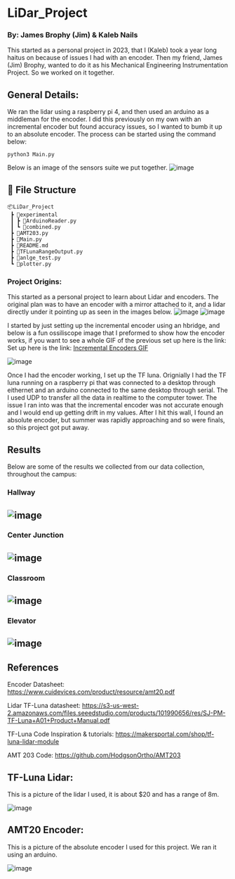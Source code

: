 # LiDar_Project
### By: James Brophy (Jim) & Kaleb Nails
This started as a personal project in 2023, that I (Kaleb) took a year long haitus on because of issues I had with an encoder. Then my friend, James (Jim) Brophy, wanted to do it as his Mechanical Engineering Instrumentation Project. So we worked on it together.

## General Details:
We ran the lidar using a raspberry pi 4, and then used an arduino as a middleman for the encoder. I did this previously on my own with an incremental encoder but found accuracy issues, so I wanted to bumb it up to an absolute encoder. The process can be started using the command below:

```python3 Main.py```

Below is an image of the sensors suite we put together. 
![image](https://github.com/KalebNails/LiDar_Project/assets/102830532/2632550e-1d67-49bb-8fd0-541499f696dc)

## 📝 File Structure 
```text
📦LiDar_Project
 ┣ 📂experimental
 ┃ ┣ 📄ArduinoReader.py
 ┃ ┗ 📄combined.py
 ┣ 📄AMT203.py
 ┣ 📄Main.py
 ┣ 📄README.md
 ┣ 📄TFLunaRangeOutput.py
 ┣ 📄anlge_test.py
 ┗ 📄plotter.py
```

### Project Origins:
This started as a personal project to learn about Lidar and encoders. The original plan was to have an encoder with a mirror attached to it, and a lidar directly under it pointing up as seen in the images below. 
![image](https://github.com/KalebNails/LiDar_Project/assets/102830532/2aba7f3b-47d7-47e6-bd68-f936eacfff19)  ![image](https://github.com/KalebNails/LiDar_Project/assets/102830532/98db289d-f6c5-4b41-bd92-847847df9202)

I started by just setting up the incremental encoder using an hbridge, and below is a fun ossiliscope image that I preformed to show how the encoder works, if you want to see a whole GIF of the previous set up here is the link: Set up here is the link: [Incremental Encoders GIF](https://www.linkedin.com/posts/kaleb-nails_incremental-encoders-are-pretty-cool-i-did-activity-7112027969715400704-XGwe?utm_source=share&utm_medium=member_desktop)

![image](https://github.com/KalebNails/LiDar_Project/assets/102830532/a255080e-63fc-451f-b532-fb29e9b1de1b)

Once I had the encoder working, I set up the TF luna. Orignially I had the TF luna running on a raspberry pi that was connected to a desktop through eithernet and an arduino connected to the same desktop through serial. The I used UDP to transfer all the data in realtime to the computer tower. The issue I ran into was that the incremental encoder was not accurate enough and I would end up getting drift in my values. After I hit this wall, I found an absolute encoder, but summer was rapidly approaching and so were finals, so this project got put away.

## Results 
Below are some of the results we collected from our data collection, throughout the campus:
### Hallway ###
![image](https://github.com/KalebNails/LiDar_Project/assets/102830532/946880a8-3cf0-4811-9501-096f3d901716) 
---
### Center Junction ###
![image](https://github.com/KalebNails/LiDar_Project/assets/102830532/4bec32ac-76f4-4e4b-9657-694d9ab316b0)
---
### Classroom ###
![image](https://github.com/KalebNails/LiDar_Project/assets/102830532/6d26e2b1-3f2a-4678-951f-09996ace5a7c)
---
### Elevator ###
![image](https://github.com/KalebNails/LiDar_Project/assets/102830532/735c5bc5-b500-43d2-a137-5db36fbdb0aa)
---




## References
Encoder Datasheet: https://www.cuidevices.com/product/resource/amt20.pdf

Lidar TF-Luna datasheet: https://s3-us-west-2.amazonaws.com/files.seeedstudio.com/products/101990656/res/SJ-PM-TF-Luna+A01+Product+Manual.pdf

TF-Luna Code Inspiration & tutorials: https://makersportal.com/shop/tf-luna-lidar-module

AMT 203 Code: https://github.com/HodgsonOrtho/AMT203

## TF-Luna Lidar:
This is a picture of the lidar I used, it is about $20 and has a range of 8m.

![image](https://github.com/KalebNails/LiDar_Project/assets/102830532/5be4f64d-e12d-4bdb-bc99-2ff9e22e8de1)

## AMT20 Encoder:
This is a picture of the absolute encoder I used for this project. We ran it using an arduino. 

![image](https://github.com/KalebNails/LiDar_Project/assets/102830532/cfba53ad-3e34-411f-948e-659eff0f1bb9)


